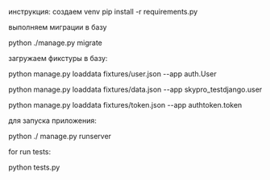 инструкция:
создаем venv 
pip install -r requirements.py

выполняем миграции в базу

python ./manage.py migrate

загружаем фикстуры в базу:

python manage.py loaddata fixtures/user.json --app auth.User

python manage.py loaddata fixtures/data.json --app skypro_testdjango.user

python manage.py loaddata fixtures/token.json --app authtoken.token 

для запуска приложения:

python ./ manage.py runserver

for run tests:

python tests.py

